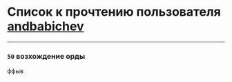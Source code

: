 # Список к прочтению пользователя [andbabichev](https://www.facebook.com/babichev.andrej)
---

### `50` возхождение орды
ффыв

